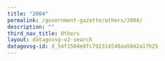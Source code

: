 ```yaml
---
title: "2004"
permalink: /government-gazette/others/2004/
description: ""
third_nav_title: Others
layout: datagovsg-v2-search
datagovsg-id: d_54f1504e8fc792314540aa5842a17b25
---
```

